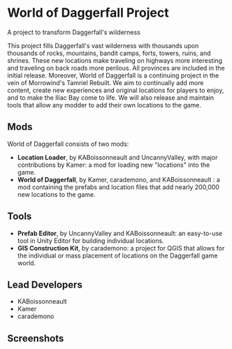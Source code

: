 # World of Daggerfall Project
A project to transform Daggerfall's wilderness

This project fills Daggerfall's vast wilderness with thousands upon thousands of rocks, mountains, bandit camps, forts, towers, ruins, and shrines. These new locations make traveling on highways more interesting and traveling on back roads more perilous. All provinces are included in the initial release. Moreover, World of Daggerfall is a continuing project in the vein of Morrowind's Tamriel Rebuilt. We aim to continually add more content, create new experiences and original locations for players to enjoy, and to make the Iliac Bay come to life. We will also release and maintain tools that allow any modder to add their own locations to the game.

## Mods
World of Daggerfall consists of two mods:
- **Location Loader**, by KABoissonneault and UncannyValley, with major contributions by Kamer: a mod for loading new "locations" into the game.
- **World of Daggerfall**, by Kamer, carademono, and KABoissonneault : a mod containing the prefabs and location files that add nearly 200,000 new locations to the game.

## Tools
- **Prefab Editor**, by UncannyValley and KABoissonneault: an easy-to-use tool in Unity Editor for building individual locations.
- **GIS Construction Kit**, by carademono: a project for QGIS that allows for the individual or mass placement of locations on the Daggerfall game world.

## Lead Developers
- KABoissonneault 
- Kamer
- carademono

## Screenshots
